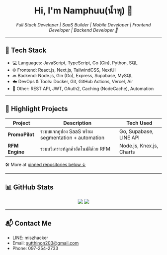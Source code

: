 <h1 align="center">Hi, I'm Namphuu(น้ำพุ) 👋</h1>

<p align="center">
  <em>Full Stack Developer | SaaS Builder | Mobile Developer | Frontend Developer | Backend Developer 🚀</em>
</p>

---

## 🔧 Tech Stack
- 💻 Languages: JavaScript, TypeScript, Go (Gin), Python, SQL
- 🌐 Frontend: React.js, Next.js, TailwindCSS, NextUI
- 🔙 Backend: Node.js, Gin (Go), Express, Supabase, MySQL
- ☁️ DevOps & Tools: Docker, Git, GitHub Actions, Vercel, Air
- 🧠 Other: REST API, JWT, OAuth2, Caching (NodeCache), Automation

---

## 🧩 Highlight Projects
| Project        | Description                                         | Tech Used                 |
|----------------|-----------------------------------------------------|---------------------------|
| **PromoPilot** | ระบบแจกคูปอง SaaS พร้อม segmentation + automation | Go, Supabase, LINE API    |
| **RFM Engine** | ระบบวิเคราะห์ลูกค้าอัตโนมัติด้วย RFM             | Node.js, Knex.js, Charts  |

🛠 More at [pinned repositories below ↓](#)

---

## 📊 GitHub Stats

<p align="center">
  <img src="https://github-readme-stats.vercel.app/api?username=hopefuldev2&show_icons=true&theme=radical" />
  <img src="https://github-readme-streak-stats.herokuapp.com/?user=hopefuldev2&theme=radical" />
</p>

---

## 📬 Contact Me
- LINE: miszhacker
- Email: sutthinon203@gmail.com
- Phone: 097-254-2733

